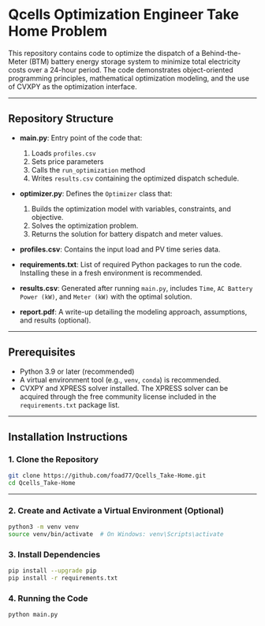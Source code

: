 # Qcells Optimization Engineer Take Home Problem

This repository contains code to optimize the dispatch of a Behind-the-Meter (BTM) battery energy storage system to minimize total electricity costs over a 24-hour period. The code demonstrates object-oriented programming principles, mathematical optimization modeling, and the use of CVXPY as the optimization interface.

---

## Repository Structure

- **main.py**: Entry point of the code that:
  1. Loads `profiles.csv`
  2. Sets price parameters
  3. Calls the `run_optimization` method
  4. Writes `results.csv` containing the optimized dispatch schedule.

- **optimizer.py**: Defines the `Optimizer` class that:
  1. Builds the optimization model with variables, constraints, and objective.
  2. Solves the optimization problem.
  3. Returns the solution for battery dispatch and meter values.

- **profiles.csv**: Contains the input load and PV time series data.

- **requirements.txt**: List of required Python packages to run the code. Installing these in a fresh environment is recommended.

- **results.csv**: Generated after running `main.py`, includes `Time`, `AC Battery Power (kW)`, and `Meter (kW)` with the optimal solution.

- **report.pdf**: A write-up detailing the modeling approach, assumptions, and results (optional).

---

## Prerequisites

- Python 3.9 or later (recommended)
- A virtual environment tool (e.g., `venv`, `conda`) is recommended.
- CVXPY and XPRESS solver installed. The XPRESS solver can be acquired through the free community license included in the `requirements.txt` package list.

---

## Installation Instructions

### 1. Clone the Repository

```bash
git clone https://github.com/foad77/Qcells_Take-Home.git
cd Qcells_Take-Home
```
----
### 2. Create and Activate a Virtual Environment (Optional)

```bash
python3 -m venv venv
source venv/bin/activate  # On Windows: venv\Scripts\activate
```

### 3. Install Dependencies

```bash
pip install --upgrade pip
pip install -r requirements.txt
```
### 4. Running the Code

```bash
python main.py
```


